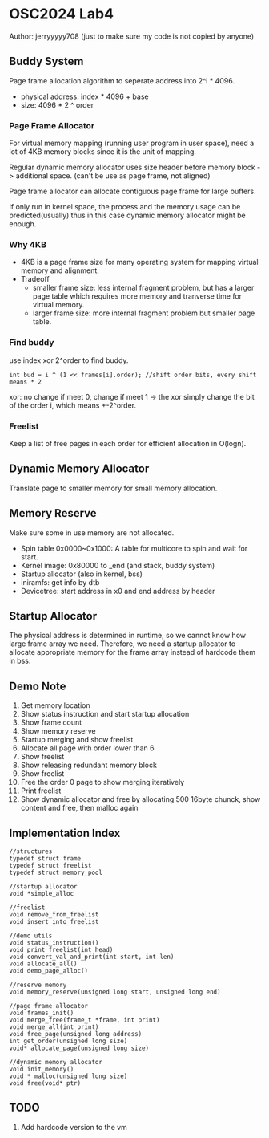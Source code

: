 # OSC2024 Lab4
Author: jerryyyyy708 (just to make sure my code is not copied by anyone)
## Buddy System
Page frame allocation algorithm to seperate address into 2^i * 4096.
* physical address: index * 4096 + base
* size: 4096 * 2 ^ order

### Page Frame Allocator
For virtual memory mapping (running user program in user space), need a lot of 4KB memory blocks since it is the unit of mapping. 

Regular dynamic memory allocator uses size header before memory block -> additional space. (can't be use as page frame, not aligned)

Page frame allocator can allocate contiguous page frame for large buffers.

If only run in kernel space, the process and the memory usage can be predicted(usually) thus in this case dynamic memory allocator might be enough.

### Why 4KB
* 4KB is a page frame size for many operating system for mapping virtual memory and alignment.
* Tradeoff
    * smaller frame size: less internal fragment problem, but has a larger page table which requires more memory and tranverse time for virtual memory.
    * larger frame size: more internal fragment problem but smaller page table.

### Find buddy
use index xor 2^order to find buddy.
```
int bud = i ^ (1 << frames[i].order); //shift order bits, every shift means * 2
```
xor: no change if meet 0, change if meet 1 -> the xor simply change the bit of the order i, which means +-2^order.

### Freelist
Keep a list of free pages in each order for efficient allocation in O(logn).

## Dynamic Memory Allocator
Translate page to smaller memory for small memory allocation.

## Memory Reserve 
Make sure some in use memory are not allocated.
* Spin table 0x0000~0x1000: A table for multicore to spin and wait for start.
* Kernel image: 0x80000 to _end (and stack, buddy system)
* Startup allocator (also in kernel, bss)
* iniramfs: get info by dtb
* Devicetree: start address in x0 and end address by header

## Startup Allocator
The physical address is determined in runtime, so we cannot know how large frame array we need. Therefore, we need a startup allocator to allocate appropriate memory for the frame array instead of hardcode them in bss.

## Demo Note
1. Get memory location
2. Show status instruction and start startup allocation
3. Show frame count
4. Show memory reserve
5. Startup merging and show freelist
6. Allocate all page with order lower than 6
7. Show freelist
8. Show releasing redundant memory block
9. Show freelist
10. Free the order 0 page to show merging iteratively
11. Print freelist 
12. Show dynamic allocator and free by allocating 500 16byte chunck, show content and free, then malloc again

## Implementation Index
```
//structures
typedef struct frame
typedef struct freelist
typedef struct memory_pool

//startup allocator
void *simple_alloc

//freelist
void remove_from_freelist
void insert_into_freelist

//demo utils
void status_instruction()
void print_freelist(int head)
void convert_val_and_print(int start, int len)
void allocate_all()
void demo_page_alloc()

//reserve memory
void memory_reserve(unsigned long start, unsigned long end)

//page frame allocator
void frames_init()
void merge_free(frame_t *frame, int print)
void merge_all(int print)
void free_page(unsigned long address)
int get_order(unsigned long size)
void* allocate_page(unsigned long size)

//dynamic memory allocator
void init_memory()
void * malloc(unsigned long size)
void free(void* ptr) 
```

## TODO
1. Add hardcode version to the vm 